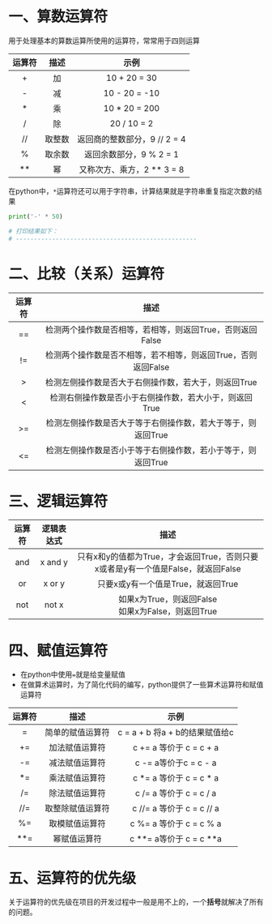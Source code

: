 # 一、算数运算符

用于处理基本的算数运算所使用的运算符，常常用于四则运算

| 运算符 |  描述  |             示例             |
| :----: | :----: | :--------------------------: |
|   +    |   加   |         10 + 20 = 30         |
|   -    |   减   |        10 - 20 = -10         |
|   *    |   乘   |        10 * 20 = 200         |
|   /    |   除   |         20 / 10 = 2          |
|   //   | 取整数 | 返回商的整数部分，9 // 2 = 4 |
|   %    | 取余数 |   返回余数部分，9 % 2 = 1    |
|   **   |   幂   |  又称次方、乘方，2 ** 3 = 8  |

在python中，`*`运算符还可以用于字符串，计算结果就是字符串重复指定次数的结果

```python
print('-' * 50)

# 打印结果如下：
# --------------------------------------------------
```

# 二、比较（关系）运算符

| 运算符 |                             描述                             |
| :----: | :----------------------------------------------------------: |
|   ==   |  检测两个操作数是否相等，若相等，则返回True，否则返回False   |
|   !=   | 检测两个操作数是否不相等，若不相等，则返回True，否则返回False |
|   >    |     检测左侧操作数是否大于右侧操作数，若大于，则返回True     |
|   <    |    检测右侧操作数是否小于右侧操作数，若大小于，则返回True    |
|   >=   | 检测左侧操作数是否大于等于右侧操作数，若大于等于，则返回True |
|   <=   | 检测左侧操作数是否小于等于右侧操作数，若小于等于，则返回True |

# 三、逻辑运算符

| 运算符 | 逻辑表达式 |                             描述                             |
| :----: | :--------: | :----------------------------------------------------------: |
|  and   |  x and y   | 只有x和y的值都为True，才会返回True，否则只要x或者是y有一个值是False，就返回False |
|   or   |   x or y   |              只要x或y有一个值是True，就返回True              |
|  not   |   not x    |    如果x为True，则返回False<br />如果x为False，则返回True    |

# 四、赋值运算符

- 在python中使用`=`就是给变量赋值
- 在做算术运算时，为了简化代码的编写，python提供了一些算术运算符和赋值运算符

| 运算符 |       描述       |              示例              |
| :----: | :--------------: | :----------------------------: |
|   =    | 简单的赋值运算符 | c = a + b 将a + b的结果赋值给c |
|   +=   |  加法赋值运算符  |    c += a 等价于 c = c + a     |
|   -=   |  减法赋值运算符  |     c -= a等价于c = c - a      |
|   *=   |  乘法赋值运算符  |    c *= a 等价于 c = c * a     |
|   /=   |  除法赋值运算符  |    c /= a 等价于 c = c / a     |
|  //=   | 取整除赋值运算符 |   c //= a 等价于 c = c // a    |
|   %=   |  取模赋值运算符  |    c %= a 等价于 c = c % a     |
|  **=   |   幂赋值运算符   |   c **= a等价于 c = c \*\*a    |

# 五、运算符的优先级

关于运算符的优先级在项目的开发过程中一般是用不上的，一个**括号**就解决了所有的问题。
